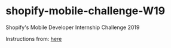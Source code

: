 # shopify-mobile-challenge-W19
Shopify's Mobile Developer Internship Challenge 2019 

Instructions from: [here](https://docs.google.com/document/d/1H76CsTQ8i5xmArOwtApSXoa6q4GNCmEH1xYeJ7GEkFI/edit#)
